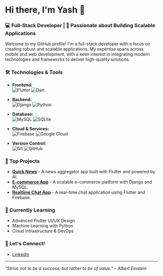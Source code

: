 # Hi there, I'm Yash 👋

### 💻 Full-Stack Developer | 🚀 Passionate about Building Scalable Applications

Welcome to my GitHub profile! I'm a full-stack developer with a focus on creating robust and scalable applications. My expertise spans across mobile and web development, with a keen interest in integrating modern technologies and frameworks to deliver high-quality solutions.

### 🛠️ Technologies & Tools

- **Frontend:**  
  ![Flutter](https://img.shields.io/badge/Flutter-02569B?style=for-the-badge&logo=flutter&logoColor=white) 
  ![Dart](https://img.shields.io/badge/Dart-0175C2?style=for-the-badge&logo=dart&logoColor=white)

- **Backend:**  
  ![Django](https://img.shields.io/badge/Django-092E20?style=for-the-badge&logo=django&logoColor=white) 
  ![Python](https://img.shields.io/badge/Python-3776AB?style=for-the-badge&logo=python&logoColor=white)

- **Database:**  
  ![MySQL](https://img.shields.io/badge/MySQL-4479A1?style=for-the-badge&logo=mysql&logoColor=white) 
  ![SQLite](https://img.shields.io/badge/SQLite-003B57?style=for-the-badge&logo=sqlite&logoColor=white)

- **Cloud & Services:**  
  ![Firebase](https://img.shields.io/badge/Firebase-FFCA28?style=for-the-badge&logo=firebase&logoColor=black) 
  ![Google Cloud](https://img.shields.io/badge/Google%20Cloud-4285F4?style=for-the-badge&logo=google-cloud&logoColor=white)

- **Version Control:**  
  ![Git](https://img.shields.io/badge/Git-F05032?style=for-the-badge&logo=git&logoColor=white) 
  ![GitHub](https://img.shields.io/badge/GitHub-181717?style=for-the-badge&logo=github&logoColor=white)


### 🚀 Top Projects

- **[Quick News](https://github.com/your-username/quick-news)** - A news aggregator app built with Flutter and powered by AI.
- **[E-commerce App](https://github.com/your-username/e-commerce-app)** - A scalable e-commerce platform with Django and MySQL.
- **[Realtime Chat App](https://github.com/your-username/realtime-chat-app)** - A real-time chat application using Flutter and Firebase.

### 🌱 Currently Learning

- Advanced Flutter UI/UX Design
- Machine Learning with Python
- Cloud Infrastructure & DevOps

### 💬 Let's Connect!

- [LinkedIn](https://www.linkedin.com/in/yashkassa)


---

*“Strive not to be a success, but rather to be of value.” – Albert Einstein*
